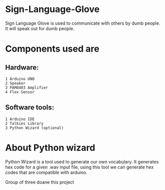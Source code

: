 # Sign-Language-Glove
  Sign Language Glove is used to communicate with others by dumb people. It will speak out for dumb people. 

# Components used are
  ## Hardware:
    1 Arduino UNO
    2 Speaker
    3 PAM8403 Amplifier
    4 Flex Sensor

  ## Software tools:
    1 Arduino IDE
    2 Talkies Library
    3 Python Wizard (optional)
    
# About Python wizard
  Python Wizard is a tool used to generate our own vocabulary. It generates hex code for a given .wav input file, using this tool we can generate hex codes that are compatible     with arduino.

Group of three doane this project
